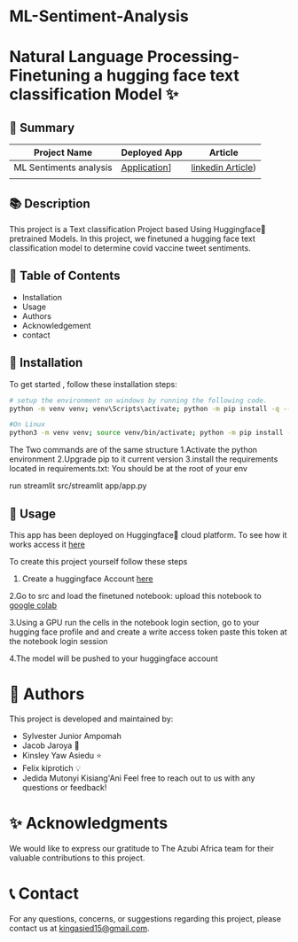 # ML-Sentiment-Analysis
# Natural Language Processing-Finetuning a hugging face text classification Model ✨

🔁 **Summary**
---

| Project Name | Deployed App | Article |
|--------------|--------------|---------|
|ML Sentiments analysis|[Application](https://huggingface.co/spaces/KingAsiedu/sentiment)]|[linkedin Article](https://www.linkedin.com/pulse/comprehensive-guide-fine-tuning-sentiment-analysis-models-kingsley))
|              |              |         |

📚 **Description**
---

 This project is a Text classification Project based Using Huggingface🤗 pretrained Models.
 In this project, we finetuned a hugging face text classification model to determine covid vaccine tweet sentiments.

📖 **Table of Contents**
----
- Installation
- Usage
- Authors
- Acknowledgement
- contact

🔧 **Installation**
-----------------
To get started , follow these installation steps:
```bash
# setup the environment on windows by running the following code.
python -m venv venv; venv\Scripts\activate; python -m pip install -q --upgrade pip; python -m pip install -r requirements.txt  

#On Linux
python3 -m venv venv; source venv/bin/activate; python -m pip install -q --upgrade pip; python -m pip install -r requirements.txt 

```
The Two commands are of the same structure
1.Activate the python environment
2.Upgrade pip to it current version
3.install the requirements located in requirements.txt: You should be at the root of your env

run streamlit src/streamlit app/app.py


🚀 **Usage**
-----------------
This app has been deployed on Huggingface🤗 cloud platform. To see how it works
access it [here](https://huggingface.co/spaces/KingAsiedu/sentiment)

To create this project yourself follow these steps
1. Create a huggingface Account [here](https://huggingface.co)

2.Go to src and load the finetuned notebook: upload this notebook to [google colab](https://colab.research.google.com/)

3.Using a GPU run the cells in the notebook login section, go to your hugging face profile and and create a write access token paste this token at the notebook login session

4.The model will be pushed to your huggingface account

👥 **Authors**
=================

This project is developed and maintained by:
- Sylvester Junior Ampomah
- Jacob Jaroya 🚀
- Kinsley Yaw Asiedu ⭐️
- Felix kiprotich 💡
- Jedida Mutonyi Kisiang'Ani 
Feel free to reach out to us with any questions or feedback!


✨ **Acknowledgments**
=================

We would like to express our gratitude to The Azubi Africa team for their valuable contributions to this project.

📞 **Contact**
=================

For any questions, concerns, or suggestions regarding  this project, please contact us at kingasied15@gmail.com.



